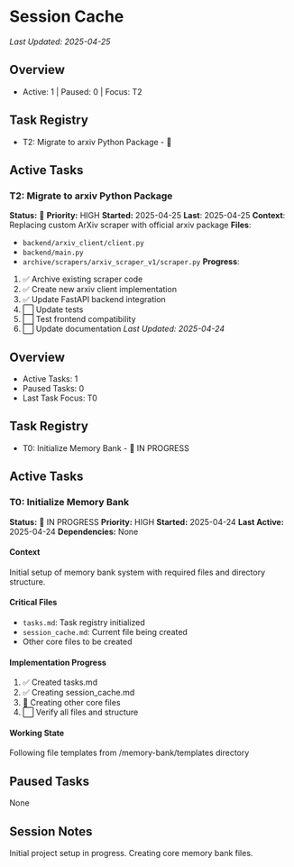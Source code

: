 # Session Cache
*Last Updated: 2025-04-25*

## Overview
- Active: 1 | Paused: 0 | Focus: T2

## Task Registry
- T2: Migrate to arxiv Python Package - 🔄

## Active Tasks
### T2: Migrate to arxiv Python Package
**Status:** 🔄 **Priority:** HIGH
**Started:** 2025-04-25 **Last**: 2025-04-25
**Context**: Replacing custom ArXiv scraper with official arxiv package
**Files**: 
- `backend/arxiv_client/client.py`
- `backend/main.py`
- `archive/scrapers/arxiv_scraper_v1/scraper.py`
**Progress**:
1. ✅ Archive existing scraper code
2. ✅ Create new arxiv client implementation
3. ✅ Update FastAPI backend integration
4. ⬜ Update tests
5. ⬜ Test frontend compatibility
6. ⬜ Update documentation
*Last Updated: 2025-04-24*

## Overview
- Active Tasks: 1
- Paused Tasks: 0
- Last Task Focus: T0

## Task Registry
- T0: Initialize Memory Bank - 🔄 IN PROGRESS

## Active Tasks

### T0: Initialize Memory Bank
**Status:** 🔄 IN PROGRESS
**Priority:** HIGH
**Started:** 2025-04-24
**Last Active:** 2025-04-24
**Dependencies:** None

#### Context
Initial setup of memory bank system with required files and directory structure.

#### Critical Files
- `tasks.md`: Task registry initialized
- `session_cache.md`: Current file being created
- Other core files to be created

#### Implementation Progress
1. ✅ Created tasks.md
2. ✅ Creating session_cache.md
3. 🔄 Creating other core files
4. ⬜ Verify all files and structure

#### Working State
Following file templates from /memory-bank/templates directory

## Paused Tasks
None

## Session Notes
Initial project setup in progress. Creating core memory bank files.